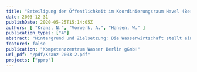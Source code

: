 ```yaml
---
title: "Beteiligung der Öffentlichkeit im Koordinierungsraum Havel (Berlin-Brandenburg)"
date: 2003-12-31
publishDate: 2020-05-25T15:14:05Z
authors: [ "Kranz, N.", "Vorwerk, A.", "Hansen, W." ]
publication_types: ["4"]
abstract: "Hintergrund und Zielsetzung: Die Wasserwirtschaft stellt einen komplexen Handlungsraum dar, in dem zahlreiche Interessen und Nutzungen aufeinandertreffen, sich beeinflussen, gegeneinander abgewogen und koordiniert werden müssen. Akteure mit unterschiedlichen Beweggründen, Organisationsformen und Mandaten, die auch als Stakeholder1 bezeichnet werden, vertreten diese Interessen in der Interaktion und Auseinandersetzung mit anderen Interessengruppen. Die wasserwirtschaftliche Einheit des Koordinierungsraums Havel2, der das Land Berlin und weite Teile des Landes Brandenburg umfasst, ist mit Hinblick auf die Akteursstrukturen in der Wasserwirtschaft aus mehrerer Hinsicht interessant. Die wechselvolle Geschichte der Region hat zunächst zur Ausbildung zweier unabhängiger Strukturen geführt, die nach der Wiedervereinigung langsam beginnen, gemeinsam zu agieren und sich entsprechend abzustimmen. Mit der Hauptstadtregion Berlin sowie dem eher ländlich geprägten Brandenburg ist das Flusssystem der Havel einer Vielzahl verzahnter wasserwirtschaftlicher Nutzungsinteressen unterworfen.  Die im Jahr 2000 verabschiedete EG-Wasserrahmenrichtlinie (WRRL)3 führt ein umfassendes Flussgebietsmanagement als Ansatz für eine nachhaltige Bewirtschaftung und Planung in der Wasserwirtschaft ein. Unter diesem Flussgebietsansatz ist die integrative, sektorenübergreifende, auch über politische und administrative Grenzen hinausgehend e Bewirtschaftung von Flussgebieten zu verstehen. Artikel 14 der Richtlinie sieht als ein Instrument dieses Managementansatzes eine umfangreiche Beteiligung der Öffentlichkeit an den jeweiligen Planungs- und Entscheidungsprozessen vor. Diese Beteiligung soll neben der Information und Anhörung auch die aktive Beteiligung der Öffentlichkeit umfassen.  Ziel dieses Projektes war die Erfassung und Untersuchung der Strukturen der wasserwirtschaftlichen Akteure im Koordinierungsraum Havel und deren Interaktionen als Grundlage für eine Bewertung der derzeitigen Situation im Hinblick auf die zukünftige Beteiligung der Öffentlichkeit gemäß den Anforderungen der WRRL. Einer umfangreichen und effizienten Beteiligung der Öffentlichkeit wird bei der erfolgreichen Umsetzung der Wasserrahmenrichtlinie eine entscheidende Rolle beigemessen, da hierdurch Verbesserungen der Verfahren durch gesteigerte Effizienz und Transparenz erwartet werden. Eine zielorientierte Beteiligung der Öffentlichkeit setzt eine detaillierte Kenntnis und Analyse der in dem jeweils betrachteten Einzugsgebiet vertreten Interessengruppen und Akteure sowie der derzeitigen Situation vorangegangenen Entwicklungen voraus. Die im Rahmen dieses Projektes erzielten Ergebnisse finden darüber hinaus Eingang in das von der Generaldirektion Forschung der Europäischen Kommission geförderte Forschungsprojekt HarmoniCOP4. Im Rahmen dieses internationalen Projektes, das von Projektpartnern aus neun Europäischen Ländern5 bearbeitet wird, werden zum einen die jeweils landesspezifischen Erfahrungen mit der Beteiligung der Öffentlichkeit in der Wasserwirtschaft aufbereitet und neue auf dieser Grundlage entwickelte Strategien anhand von konkreten Fallstudien erprobt. Auf dieser Grundlage wird abschließend ein Handbuch zu Beteiligungsmethoden im Flussgebietsmanagement erstellt. Die auf diesem für das KompetenzZentrum Wasser Berlin durchgeführten Projekt beruhende Darstellung der Stakeholder-Strukturen in der Wasserwirtschaft im Raum Berlin- Brandenburg bildet neben einer Analyse des Rheineinzugsgebietes einen Teil der deutschen Länderstudie. Im weiteren Verlauf von HarmoniCOP werden die Ergebnisse auch in die für 2005 geplante Fallstudie6 zur Beteiligung der Öffentlichkeit im Elbeeinzugsgebiet einfließen."
featured: false
publication: "Kompetenzzentrum Wasser Berlin gGmbH"
url_pdf: "/pdf/Kranz-2003-2.pdf"
projects: ["pprp"]
---
```


